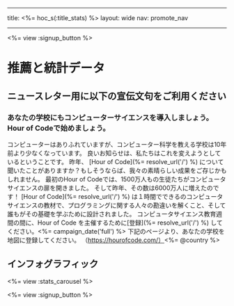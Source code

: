 * * *

title: <%= hoc_s(:title_stats) %> layout: wide nav: promote_nav

* * *

<%= view :signup_button %>

# 推薦と統計データ

## ニュースレター用に以下の宣伝文句をご利用ください

### あなたの学校にもコンピューターサイエンスを導入しましょう。Hour of Codeで始めましょう。

コンピューターはありふれていますが、コンピューター科学を教える学校は10年前より少なくなっています。 良いお知らせは、私たちはこれを変えようとしているということです。 昨年、 [Hour of Code](%= resolve_url('/') %) について聞いたことがありますか？もしそうならば、我々の素晴らしい成果をご存じかもしれません。 最初のHour of Codeでは、1500万人もの生徒たちがコンピュータサイエンスの扉を開きました。 そして昨年、その数は6000万人に増えたのです！ [Hour of Code](%= resolve_url('/') %) は１時間でできるのコンピュータサイエンスの教材で、プログラミングに関する人々の勘違いを解くこと、そして誰もがその基礎を学ぶために設計されました。 コンピュータサイエンス教育週間の間に、Hour of Code を主催するために[登録](%= resolve_url('/') %) してください。<%= campaign_date('full') %> 下記のページより、あなたの学校を地図に登録してください。 （https://hourofcode.com/）<%= @country %>

## インフォグラフィック

<%= view :stats_carousel %>

<%= view :signup_button %>